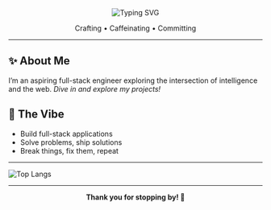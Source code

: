 <div align="center">

<img src="https://readme-typing-svg.demolab.com?font=Fira+Code&size=27&pause=1000&weight=500&center=true&width=650&height=80&lines=S.M+Rahman+here+%7C+aka+Sam;Debugging+life+one+dataset+at+a+time" alt="Typing SVG" />
<p>Crafting • Caffeinating • Committing</p>
</div>

---

## ✨ About Me

I’m an aspiring full-stack engineer exploring the intersection of intelligence and the web. *Dive in and explore my projects!*


## 🎯 The Vibe
* Build full-stack applications
* Solve problems, ship solutions
* Break things, fix them, repeat 

---

![Top Langs](https://github-readme-stats.vercel.app/api/top-langs/?username=smrahman-dev&layout=compact)

---

<div align="center">
  <p><strong>Thank you for stopping by! 💫</strong></p>
</div>
